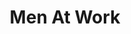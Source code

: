 ---
title: "Men At Work"
summary: "Men at Work are an Australian rock band formed in Melbourne in 1978 and best known for breakthrough hits such as \"Down Under\", \"Who Can It Be Now?\", \"Be Good Johnny\", \"Overkill\", and \"It's a Mistake\". Its founding member and frontman is Colin Hay, who performs on lead vocals and guitar. After playing as an acoustic duo with Ron Strykert during 1978–1979, Hay formed the group with Strykert playing bass guitar and Jerry Speiser on drums. They were soon joined by Greg Ham on flute, saxophone, and keyboards and John Rees on bass guitar, with Strykert switching back to lead guitar. The group was managed by Russell Depeller, a friend of Hay, whom he met at La Trobe University. This line-up achieved national and international success during the early to mid-1980s. In January 1983, they were the first Australian artists to have a simultaneous No. 1 album and No. 1 single on the United States Billboard charts: Business as Usual and \"Down Under\" , respectively. With the same works, they achieved the distinction of a simultaneous No. 1 album and No. 1 single on the Australian, New Zealand, and United Kingdom charts. Their second album Cargo was also No. 1 in Australia, No. 2 in New Zealand, No. 3 in the US, and No. 8 in the UK. Their third album Two Hearts reached the top 20 in Australia and top 50 in the US.
They won the Grammy Award for Best New Artist in 1983, they were inducted into the ARIA Hall of Fame in 1994, and they have sold over 30 million albums worldwide. In May 2001, \"Down Under\" was listed at No. 4 on the APRA Top 30 Australian songs and Business as Usual appeared in the book 100 Best Australian Albums .
In 1984, Speiser and Rees were asked to leave the group, leaving Hay, Ham, and Strykert as a trio, accompanied by session musicians. During the recording of the Two Hearts album, Strykert decided to leave. Soon after the 1985 release of Two Hearts, Ham left also, leaving Hay as the sole remaining member. Hay elected to work as a solo artist shortly thereafter in early 1986, and the Men at Work name was retired.
From 1996 until 2002, Hay and Ham revived the name and toured the world as Men at Work . On 19 April 2012, Ham was found dead at his home from an apparent heart attack.In 2019, Hay once again revived the Men at Work moniker and began touring with another new group of musicians. No other previous Men At Work members are involved in the current revival."
image: "men-at-work.jpg"
apple_music_artist_url: "https://music.apple.com/gb/artist/men-at-work/15412031"
wikipedia_url: "https://en.wikipedia.org/wiki/Men_at_Work"
---